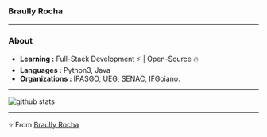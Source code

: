 ### Braully Rocha

---------------------------------------------------------------------------------------------------------------------------------------------------------------------------------
### About

-  **Learning :** Full-Stack Development :zap: | Open-Source :fire:	
-  **Languages :** Python3, Java
-  **Organizations :** IPASGO, UEG, SENAC, IFGoiano.

---------------------------------------------------------------------------------------------------------------------------------------------------------------------------------

![github stats](https://github-readme-stats.vercel.app/api?username=braully&show_icons=true)

---------------------------------------------------------------------------------------------------------------------------------------------------------------------------------


⭐️ From [Braully Rocha](https://github.com/braully)

